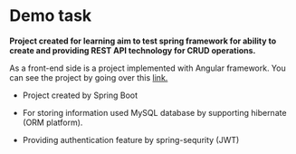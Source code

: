 # Demo task

**Project created for learning aim to test spring framework for ability to create and providing REST API technology for CRUD operations.** <br/>

As a front-end side is a project implemented with Angular framework. You can see the project by going over this [link.](https://github.com/Nazarii-Lutsiv/task-home-angl.git)

* Project created by Spring Boot

* For storing information used MySQL database by supporting hibernate (ORM platform).

* Providing authentication feature by spring-sequrity (JWT)



